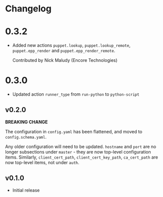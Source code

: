 # Changelog

# 0.3.2

- Added new actions `puppet.lookup`, `puppet.lookup_remote`, `puppet.epp_render` and `puppet.epp_render_remote`.

  Contributed by Nick Maludy (Encore Technologies)

# 0.3.0

- Updated action `runner_type` from `run-python` to `python-script`

## v0.2.0

**BREAKING CHANGE**

The configuration in `config.yaml` has been flattened, and moved
to `config.schema.yaml`. 

Any older configuration will need to be updated. `hostname` and `port`
are no longer subsections under `master` - they are now top-level
configuration items. Similarly, `client_cert_path`, `client_cert_key_path`,
`ca_cert_path` are now top-level items, not under `auth`.

## v0.1.0

* Initial release
